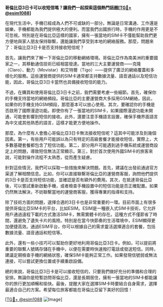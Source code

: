 **哥倫比亞3日卡可以收短信嗎？讓我們一起探索這個熱門話題[[TG💪+ @esim1088](https://t.me/s/esim1088)]**

在現代生活中，手機已經成為人們不可或缺的一部分。無論是日常溝通、工作還是娛樂，手機都能為我們提供極大的便利。而當我們出國旅行時，手機的作用更是不可忽視。特別是在哥倫比亞這樣的國家，擁有一張當地的SIM卡不僅能幫助我們更方便地與家人朋友保持聯繫，還能讓我們享受到本地的網絡服務。那麼，問題來了：哥倫比亞3日卡是否支持接收短信呢？

首先，讓我們來了解一下哥倫比亞的移動網絡環境。哥倫比亞作為南美洲的重要國家之一，其移動通信技術已經相當發達。當地的三大主要運營商——克隆（Claro）、動力（Movistar）和艾特爾（Tigo）——提供了廣泛的網絡覆蓋和多樣化的服務。這些運營商提供的SIM卡通常都支持數據流量、語音通話以及短信功能，因此，哥倫比亞3日卡當然也具備接收短信的能力。

不過，在購買和使用哥倫比亞3日卡之前，我們需要考慮一些細節。首先，確保你的手機支持當地的網絡頻段。哥倫比亞的主要運營商大多採用GSM網絡，因此，如果你的手機支持GSM頻段，那麼基本可以放心使用。其次，要確認你的手機是否啟用了國際漫遊功能。即使你有了一張當地的SIM卡，如果國際漫遊功能未開通，可能會影響到短信的接收。此外，還要注意手機語言設置，確保手機界面語言為中文或其他熟悉的語言，這樣才能更方便地操作。

那麼，為什麼有人會擔心哥倫比亞3日卡無法接收短信呢？這其中可能涉及到幾個因素。第一，有些用戶可能誤以為只有特定的高級套餐才能接收短信，實際上，大多數基礎套餐都包含了短信功能。第二，部分用戶可能遇到過手機系統或運營商設定上的問題，導致短信無法正常顯示。第三，對於首次使用外國SIM卡的旅客來說，可能對操作流程不太熟悉，從而產生疑慮。

針對這些情況，我們可以採取一些措施來解決問題。首先，建議在出發前通過官方渠道了解相關信息。比如，你可以直接聯繫哥倫比亞的運營商客服，詢問他們提供的3日卡是否支持短信功能，並確認是否有額外的費用。其次，在抵達哥倫比亞後，可以嘗試重新啟動手機，或者檢查手機設置中的短信功能是否正確配置。如果仍然無法解決，不妨聯繫當地的運營商客服，獲得專業的指導和支持。

除了技術方面的問題，選擇合適的3日卡也是非常重要的一環。目前市面上有很多提供哥倫比亞SIM卡的平台，比如ESIM。ESIM是一種嵌入式SIM卡技術，它允許用戶通過遠程下載的方式激活SIM卡，無需實體卡的存在。這種方式不僅節省了時間，還避免了遺失卡片的風險。特別是在當今快節奏的生活環境中，ESIM顯得更加便捷高效。通過ESIM平台，你可以根據自己的需求靈活選擇適合的套餐，包括數據流量、語音通話和短信等。

此外，還有一些小技巧可以幫助你更好地利用哥倫比亞3日卡。例如，可以提前將重要的聯繫人號碼存儲在手機中，以便在需要時快速撥打電話或發送短信。同時，建議定期檢查手機的網絡狀態，確保SIM卡能夠正常工作。如果發現信號弱或無法連接，可以嘗試更換位置或手續重啟設備。

總的來說，哥倫比亞3日卡是可以接收短信的，只要我們做好充分的準備和合理的安排。無論你是短暫訪問哥倫比亞，還是長期居住，擁有一張當地的SIM卡都能讓你的旅行更加順暢和愉快。最後，提醒大家在選擇SIM卡時要結合自身需求，選擇最適合自己的方案。希望每位旅客都能在哥倫比亞留下美好的回憶！

[[TG💪+ @esim1088](https://t.me/s/esim1088) ![Image](https://i.postimg.cc/4NQfJmqS/Snipaste-2025-05-13-00-14-12.png)]